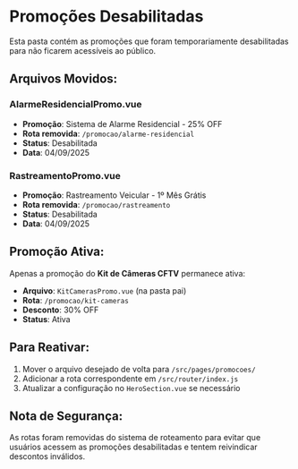 # Promoções Desabilitadas

Esta pasta contém as promoções que foram temporariamente desabilitadas para não ficarem acessíveis ao público.

## Arquivos Movidos:

### AlarmeResidencialPromo.vue
- **Promoção**: Sistema de Alarme Residencial - 25% OFF
- **Rota removida**: `/promocao/alarme-residencial`
- **Status**: Desabilitada
- **Data**: 04/09/2025

### RastreamentoPromo.vue
- **Promoção**: Rastreamento Veicular - 1º Mês Grátis
- **Rota removida**: `/promocao/rastreamento`
- **Status**: Desabilitada
- **Data**: 04/09/2025

## Promoção Ativa:

Apenas a promoção do **Kit de Câmeras CFTV** permanece ativa:
- **Arquivo**: `KitCamerasPromo.vue` (na pasta pai)
- **Rota**: `/promocao/kit-cameras`
- **Desconto**: 30% OFF
- **Status**: Ativa

## Para Reativar:

1. Mover o arquivo desejado de volta para `/src/pages/promocoes/`
2. Adicionar a rota correspondente em `/src/router/index.js`
3. Atualizar a configuração no `HeroSection.vue` se necessário

## Nota de Segurança:

As rotas foram removidas do sistema de roteamento para evitar que usuários acessem as promoções desabilitadas e tentem reivindicar descontos inválidos.

